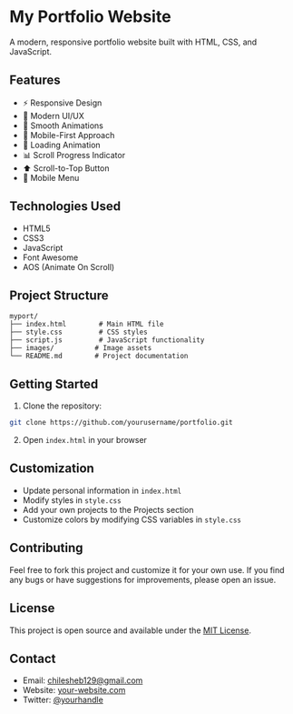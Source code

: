 # My Portfolio Website

A modern, responsive portfolio website built with HTML, CSS, and JavaScript.

## Features

- ⚡ Responsive Design
- 🎨 Modern UI/UX
- 🚀 Smooth Animations
- 📱 Mobile-First Approach
- 🌙 Loading Animation
- 📊 Scroll Progress Indicator
- ⬆️ Scroll-to-Top Button
- 🍔 Mobile Menu

## Technologies Used

- HTML5
- CSS3
- JavaScript
- Font Awesome
- AOS (Animate On Scroll)

## Project Structure

```
myport/
├── index.html        # Main HTML file
├── style.css         # CSS styles
├── script.js         # JavaScript functionality
├── images/          # Image assets
└── README.md        # Project documentation
```

## Getting Started

1. Clone the repository:
```bash
git clone https://github.com/yourusername/portfolio.git
```

2. Open `index.html` in your browser

## Customization

- Update personal information in `index.html`
- Modify styles in `style.css`
- Add your own projects to the Projects section
- Customize colors by modifying CSS variables in `style.css`

## Contributing

Feel free to fork this project and customize it for your own use. If you find any bugs or have suggestions for improvements, please open an issue.

## License

This project is open source and available under the [MIT License](LICENSE).

## Contact

- Email: chilesheb129@gmail.com
- Website: [your-website.com](https://your-website.com)
- Twitter: [@yourhandle](https://twitter.com/yourhandle)
